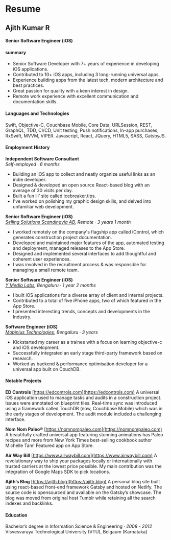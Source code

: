 # Resume

## Ajith Kumar R
#### Senior Software Engineer (iOS)

#### summary
- Senior Software Developer with 7+ years of experience in developing iOS applications.
- Contributed to 10+ iOS apps, including 3 long-running universal apps.
- Experience building apps from the latest tech, modern architecture and best practices.
- Great passion for quality with a keen interest in design.
- Remote work experience with excellent communication and documentation skills. 


#### Languages and Technologies
Swift, Objective-C, Couchbase Mobile, Core Data, URLSession, REST, GraphQL, TDD, CI/CD, Unit testing, Push notifications, In-app purchases, RxSwift, MVVM, VIPER.
Javascript, React, JQuery, HTML5, SASS, GatsbyJS.


#### Employment History
**Independent Software Consultant** <br/>
*Self-employed  ·  6 months*

- Building an iOS app to collect and neatly organize useful links as an indie developer.
- Designed & developed an open source React-based blog with an average of 30 visits per day.
- Built a fun lil’ site called icebreaker.tips.
- I've worked on polishing my graphic design skills, and delved into unfamiliar web development.

**Senior Software Engineer (iOS)** <br/>
*[Selling Solutions Scandinavia AB](https://icontrolapp.se), Remote  ·  3 years 1 month*

- I worked remotely on the company's flagship app called iControl, which generates construction project documentation.
- Developed and maintained major features of the app, automated testing and deployment, managed releases to the App Store.
- Designed and implemented several interfaces to add thoughtful and coherent user experiences.
- I was involved in the recruitment process & was responsible for managing a small remote team.

**Senior Software Engineer (iOS)** <br/>
*[Y Media Labs](https://ymedialabs.com), Bengaluru  ·  1 year 2 months*

- I built iOS applications for a diverse array of client and internal projects.
- Contributed to a total of five iPhone apps, two of which featured in the App Store.
- I presented interesting trends, concepts and developments in the Industry.

**Software Engineer (iOS)** <br/>
*[Mobinius Technologies](https://mobinius.com), Bengaluru  ·  3 years*

- Kickstarted my career as a trainee with a focus on learning objective-c and iOS development.
- Successfully integrated an early stage third-party framework based on research. 
- Worked as backend & performance optimisation developer for a universal app built on CouchDB.


#### Notable Projects
**ED Controls**
[https://edcontrols.com](https://edcontrols.com)
A universal iOS application used to manage tasks and audits in a construction project. Issues were annotated on blueprint tiles. Real-time sync was introduced using a framework called TouchDB (now, Couchbase Mobile) which was in the early stages of development. The audit module included a challenging interface.

**Nom Nom Paleo®**
[https://nomnompaleo.com](https://nomnompaleo.com)
A beautifully crafted universal app featuring stunning animations has Paleo recipes and more from New York Times best-selling cookbook author Michelle Tam! Featured app on App Store.

**Air Way Bill**
[https://www.airwaybill.com](https://www.airwaybill.com)
A revolutionary way to ship your packages locally or internationally with trusted carriers at the lowest price possible. My main contribution was the integration of Google Maps SDK to pick locations.

**Ajith’s Blog**
[https://ajith.blog](https://ajith.blog)
A personal blog site built using react-based front-end framework Gatsby and hosted on Netlify. The source code is opensourced and available on the Gatsby’s showcase. The blog was moved from original host Tumblr while retaining all the search indexes and backlinks.


#### Education
Bachelor’s degree in Information Science & Engineering  ·  *2008 - 2012*
Visvesvaraya Technological University (VTU),  Belgaum (Karnataka)
